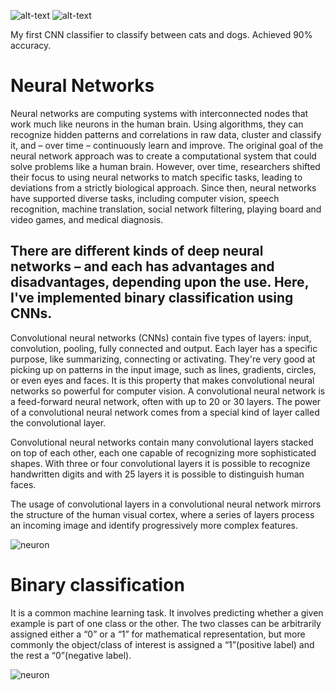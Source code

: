 ![alt-text](https://forthebadge.com/images/badges/contains-technical-debt.svg)
![alt-text](https://forthebadge.com/images/badges/made-with-python.svg)

My first CNN classifier to classify between cats and dogs. Achieved 90% accuracy. 

# Neural Networks

Neural networks are computing systems with interconnected nodes that work much like neurons in the human brain. Using algorithms, they can recognize hidden patterns and correlations in raw data, cluster and classify it, and – over time – continuously learn and improve.
The original goal of the neural network approach was to create a computational system that could solve problems like a human brain. However, over time, researchers shifted their focus to using neural networks to match specific tasks, leading to deviations from a strictly biological approach. Since then, neural networks have supported diverse tasks, including computer vision, speech recognition, machine translation, social network filtering, playing board and video games, and medical diagnosis.

## There are different kinds of deep neural networks – and each has advantages and disadvantages, depending upon the use. Here, I've implemented binary classification using CNNs.
Convolutional neural networks (CNNs) contain five types of layers: input, convolution, pooling, fully connected and output. Each layer has a specific purpose, like summarizing, connecting or activating. They're very good at picking up on patterns in the input image, such as lines, gradients, circles, or even eyes and faces. It is this property that makes convolutional neural networks so powerful for computer vision. 
A convolutional neural network is a feed-forward neural network, often with up to 20 or 30 layers. The power of a convolutional neural network comes from a special kind of layer called the convolutional layer.

Convolutional neural networks contain many convolutional layers stacked on top of each other, each one capable of recognizing more sophisticated shapes. With three or four convolutional layers it is possible to recognize handwritten digits and with 25 layers it is possible to distinguish human faces.

The usage of convolutional layers in a convolutional neural network mirrors the structure of the human visual cortex, where a series of layers process an incoming image and identify progressively more complex features.

![neuron](https://64.media.tumblr.com/94ecdef944c320c962bdad9233ccadb0/tumblr_p033avqqkz1qzl9pho1_640.gifv)

# Binary classification

It is a common machine learning task. It involves predicting whether a given example is part of one class or the other. The two classes can be arbitrarily assigned either a “0” or a “1” for mathematical representation, but more commonly the object/class of interest is assigned a “1”(positive label) and the rest a “0”(negative label).

![neuron](https://64.media.tumblr.com/e3f1bbe4c2c9e5b50681c37a5522801b/408fd444f2d295d8-8e/s500x750/69156f7f224a46d8aefce07660379f0704f93439.gifv)
